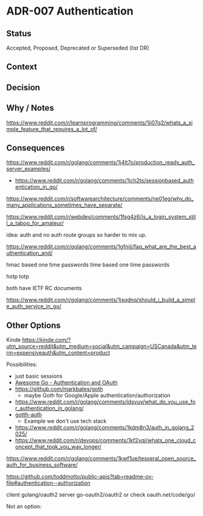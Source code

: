 # ADR-007 Authentication

## Status

Accepted, Proposed, Deprecated or Superseded (list DR)

## Context

## Decision



## Why / Notes

https://www.reddit.com/r/learnprogramming/comments/1ji07q2/whats_a_simple_feature_that_requires_a_lot_of/

## Consequences

https://www.reddit.com/r/golang/comments/1j4lt7o/production_ready_auth_server_examples/
- https://www.reddit.com/r/golang/comments/1jch2ts/sessionbased_authentication_in_go/

https://www.reddit.com/r/softwarearchitecture/comments/ne01eg/why_do_many_applications_sometimes_have_separate/

https://www.reddit.com/r/webdev/comments/1fsg4z6/is_a_login_system_still_a_taboo_for_amateur/

idea: auth and no auth route groups so harder to mix up.

https://www.reddit.com/r/golang/comments/1gfnijj/faq_what_are_the_best_authentication_and/


hmac based one time passwords
time based one time passwords

hotp
totp 

both have IETF RC documents

https://www.reddit.com/r/golang/comments/1jsqdnq/should_i_build_a_simple_auth_service_in_go/

## Other Options

Kinde
https://kinde.com/?utm_source=reddit&utm_medium=social&utm_campaign=USCanada&utm_term=expensiveauth&utm_content=product

Possibilities:
- just basic sessions
- [Awesome Go - Authentication and OAuth](https://github.com/avelino/awesome-go?tab=readme-ov-file#authentication-and-oauth)
- https://github.com/markbates/goth
  - maybe Goth for Google/Apple authentication/authorization 
- https://www.reddit.com/r/golang/comments/idsvuv/what_do_you_use_for_authentication_in_golang/
- [gotth-auth](https://github.com/lordaris/gotth-auth)
  - Example we don't use tech stack
- https://www.reddit.com/r/golang/comments/1kdm8n3/auth_in_golang_2025/
- https://www.reddit.com/r/devops/comments/1kf2vqj/whats_one_cloud_concept_that_took_you_way_longer/

https://www.reddit.com/r/golang/comments/1kwf1ue/tesseral_open_source_auth_for_business_software/

https://github.com/toddmotto/public-apis?tab=readme-ov-file#authentication--authorization


client golang/oauth2
server go-oauth2/oauth2
or check oauth.net/code/go/


Not an option:

